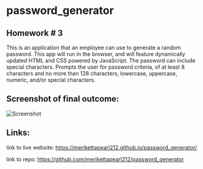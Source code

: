 # password_generator

## Homework # 3
 This is an application that an employee can use to generate a random password. This app will run in the browser, and will feature dynamically updated HTML and CSS powered by JavaScript. The password can include special characters. Prompts the user for password criteria, of at least 8 characters and no more than 128 characters, lowercase, uppercase, numeric, and/or special characters.

 

 ## Screenshot of final outcome:
![Screenshot](password_generator/assets/03-screenshot.png)

 ## Links:

 link to live website: 
 https://merikettapearl212.github.io/password_generator/

 link to repo: 
 https://github.com/merikettapearl212/password_generator
